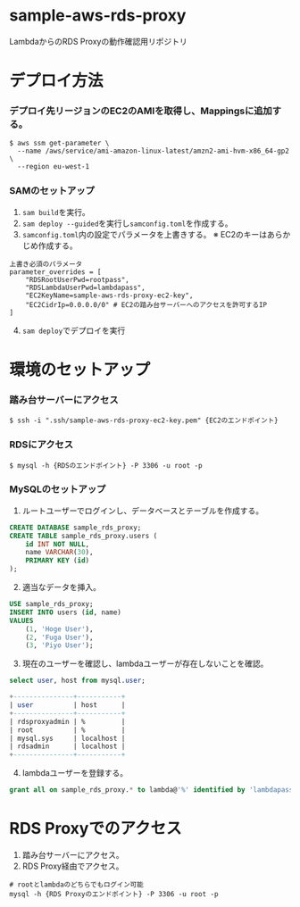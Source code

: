 # sample-aws-rds-proxy
LambdaからのRDS Proxyの動作確認用リポジトリ

# デプロイ方法
### デプロイ先リージョンのEC2のAMIを取得し、Mappingsに追加する。
```
$ aws ssm get-parameter \ 
  --name /aws/service/ami-amazon-linux-latest/amzn2-ami-hvm-x86_64-gp2 \
  --region eu-west-1
```

### SAMのセットアップ
1. `sam build`を実行。
2. `sam deploy --guided`を実行し`samconfig.toml`を作成する。
3. `samconfig.toml`内の設定でパラメータを上書きする。
※ EC2のキーはあらかじめ作成する。

```
上書き必須のパラメータ
parameter_overrides = [
    "RDSRootUserPwd=rootpass",
    "RDSLambdaUserPwd=lambdapass",
    "EC2KeyName=sample-aws-rds-proxy-ec2-key",
    "EC2CidrIp=0.0.0.0/0" # EC2の踏み台サーバーへのアクセスを許可するIP
]
```

4. `sam deploy`でデプロイを実行

# 環境のセットアップ
### 踏み台サーバーにアクセス

```
$ ssh -i ".ssh/sample-aws-rds-proxy-ec2-key.pem" {EC2のエンドポイント}
```

### RDSにアクセス

```
$ mysql -h {RDSのエンドポイント} -P 3306 -u root -p
```

### MySQLのセットアップ
1. ルートユーザーでログインし、データベースとテーブルを作成する。
```sql
CREATE DATABASE sample_rds_proxy;
CREATE TABLE sample_rds_proxy.users (
    id INT NOT NULL,
    name VARCHAR(30),
    PRIMARY KEY (id)
);
```

2. 適当なデータを挿入。
```sql
USE sample_rds_proxy;
INSERT INTO users (id, name)
VALUES
    (1, 'Hoge User'),
    (2, 'Fuga User'),
    (3, 'Piyo User');
```

3. 現在のユーザーを確認し、lambdaユーザーが存在しないことを確認。
```sql
select user, host from mysql.user;

+---------------+-----------+
| user          | host      |
+---------------+-----------+
| rdsproxyadmin | %         |
| root          | %         |
| mysql.sys     | localhost |
| rdsadmin      | localhost |
+---------------+-----------+
```

4. lambdaユーザーを登録する。
```sql
grant all on sample_rds_proxy.* to lambda@'%' identified by 'lambdapass';
```

# RDS Proxyでのアクセス
1. 踏み台サーバーにアクセス。
2. RDS Proxy経由でアクセス。
```
# rootとlambdaのどちらでもログイン可能
mysql -h {RDS Proxyのエンドポイント} -P 3306 -u root -p
```
